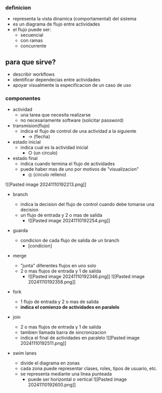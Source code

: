### definicion
- representa la vista dinamica (comportamental) del sistema
- es un diagrama de flujo entre actividades
- el flujo puede ser:
	- secuencial
	- con ramas
	- concurrente

## para que sirve?
- describir workflows
- identificar dependecias entre actividades
- apoyar visualmente la especificacion de un caso de uso

### componentes
- actividad
	- una tarea que necesita realizarse
	- no necesariamente software
		(solicitar password)
- transmision(flujo)
	- indica el flujo de control de una actividad a la siguiente
		- -> (flecha)
- estado inicial
	- indica cual es la actividad inicial
		- ○ (un circulo)
- estado final
	- indica cuando termina el flujo de actividades
	- puede haber mas de uno por motivos de "visualizacion"
		- ◎ (circulo relleno)

![[Pasted image 20241110192213.png]]

- branch
	- indica la decision del flujo de control cuando debe tomarse una decision
	- un flujo de entrada y 2 o mas de salida
		- ![[Pasted image 20241110192254.png]]
- guarda
	- condicion de cada flujo de salida de un branch
		- [condicion]
- merge
	- "junta" diferentes flujos en uno solo
	- 2 o mas flujos de entrada y 1 de salida
		- ![[Pasted image 20241110192346.png]]
![[Pasted image 20241110192358.png]]

- fork
	- 1 flujo de entrada y 2 o mas de salida
	- **indica el comienzo de actividades en paralelo**
- join
	- 2 o mas flujos de entrada y 1 de salida
	- tambien llamada barra de sincronizacion
	- indica el final de actividades en paralelo
![[Pasted image 20241110192511.png]]

- swim lanes
	- divide el diagrama en zonas
	- cada zona puede representar clases, roles, tipos de usuario, etc.
	- se representa mediante una linea punteada
		- puede ser horizontal o vertical
![[Pasted image 20241110192600.png]]